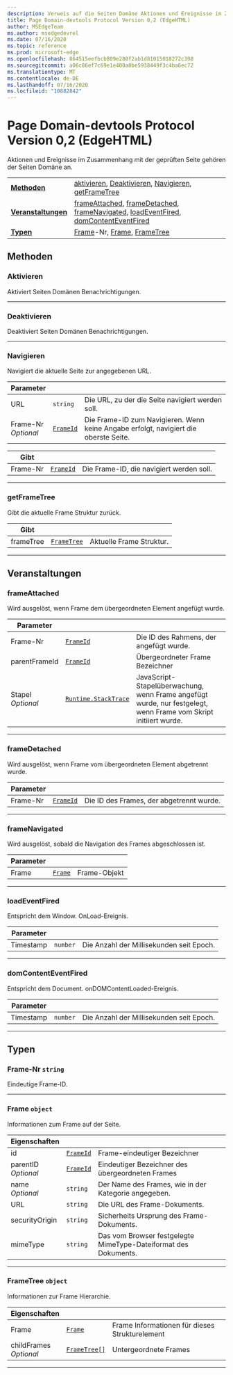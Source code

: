 ```yaml
---
description: Verweis auf die Seiten Domäne Aktionen und Ereignisse im Zusammenhang mit der geprüften Seite gehören der Seiten Domäne an.
title: Page Domain-devtools Protocol Version 0,2 (EdgeHTML)
author: MSEdgeTeam
ms.author: msedgedevrel
ms.date: 07/16/2020
ms.topic: reference
ms.prod: microsoft-edge
ms.openlocfilehash: 864515eefbcb809e280f2ab1d81015018272c398
ms.sourcegitcommit: a06c86ef7c69e1e400a0be5938449f3c4ba6ec72
ms.translationtype: MT
ms.contentlocale: de-DE
ms.lasthandoff: 07/16/2020
ms.locfileid: "10882842"
---
```

# Page Domain-devtools Protocol Version 0,2 (EdgeHTML)  

Aktionen und Ereignisse im Zusammenhang mit der geprüften Seite gehören der Seiten Domäne an.

| | |
|-|-|
| [**Methoden**](#methods) | [aktivieren](#enable), [Deaktivieren](#disable), [Navigieren](#navigate), [getFrameTree](#getframetree) |
| [**Veranstaltungen**](#events) | [frameAttached](#frameattached), [frameDetached](#framedetached), [frameNavigated](#framenavigated), [loadEventFired](#loadeventfired), [domContentEventFired](#domcontenteventfired) |
| [**Typen**](#types) | [Frame](#frameid)-Nr, [Frame](#frame), [FrameTree](#frametree) |
## Methoden

### Aktivieren
Aktiviert Seiten Domänen Benachrichtigungen.

</p>

---

### Deaktivieren 
Deaktiviert Seiten Domänen Benachrichtigungen.

</p>

---

### Navigieren
Navigiert die aktuelle Seite zur angegebenen URL.

<table>
    <thead>
        <tr>
            <th>Parameter</th>
            <th></th>
            <th></th>
        </tr>
    </thead>
    <tbody>
        <tr>
            <td>URL</td>
            <td><code class="flyout">string</code></td>
            <td>Die URL, zu der die Seite navigiert werden soll.</td>
        </tr>
        <tr>
            <td>Frame-Nr <br/> <i>Optional</i></td>
            <td><a href="#frameid"><code class="flyout">FrameId</code></a></td>
            <td>Die Frame-ID zum Navigieren. Wenn keine Angabe erfolgt, navigiert die oberste Seite.</td>
        </tr>
    </tbody>
</table>
<table>
    <thead>
        <tr>
            <th>Gibt</th>
            <th></th>
            <th></th>
        </tr>
    </thead>
    <tbody>
        <tr>
            <td>Frame-Nr</td>
            <td><a href="#frameid"><code class="flyout">FrameId</code></a></td>
            <td>Die Frame-ID, die navigiert werden soll.</td>
        </tr>
    </tbody>
</table>
</p>

---

### getFrameTree
Gibt die aktuelle Frame Struktur zurück.

<table>
    <thead>
        <tr>
            <th>Gibt</th>
            <th></th>
            <th></th>
        </tr>
    </thead>
    <tbody>
        <tr>
            <td>frameTree</td>
            <td><a href="#frametree"><code class="flyout">FrameTree</code></a></td>
            <td>Aktuelle Frame Struktur.</td>
        </tr>
    </tbody>
</table>
</p>

---

## Veranstaltungen

### frameAttached
Wird ausgelöst, wenn Frame dem übergeordneten Element angefügt wurde.

<table>
    <thead>
        <tr>
            <th>Parameter</th>
            <th></th>
            <th></th>
        </tr>
    </thead>
    <tbody>
        <tr>
            <td>Frame-Nr</td>
            <td><a href="#frameid"><code class="flyout">FrameId</code></a></td>
            <td>Die ID des Rahmens, der angefügt wurde.</td>
        </tr>
        <tr>
            <td>parentFrameId</td>
            <td><a href="#frameid"><code class="flyout">FrameId</code></a></td>
            <td>Übergeordneter Frame Bezeichner</td>
        </tr>
        <tr>
            <td>Stapel <br/> <i>Optional</i></td>
            <td><a href="runtime.md#stacktrace"><code class="flyout">Runtime.StackTrace</code></a></td>
            <td>JavaScript-Stapelüberwachung, wenn Frame angefügt wurde, nur festgelegt, wenn Frame vom Skript initiiert wurde.</td>
        </tr>
    </tbody>
</table>
</p>

---

### frameDetached
Wird ausgelöst, wenn Frame vom übergeordneten Element abgetrennt wurde.

<table>
    <thead>
        <tr>
            <th>Parameter</th>
            <th></th>
            <th></th>
        </tr>
    </thead>
    <tbody>
        <tr>
            <td>Frame-Nr</td>
            <td><a href="#frameid"><code class="flyout">FrameId</code></a></td>
            <td>Die ID des Frames, der abgetrennt wurde.</td>
        </tr>
    </tbody>
</table>
</p>

---

### frameNavigated
Wird ausgelöst, sobald die Navigation des Frames abgeschlossen ist.

<table>
    <thead>
        <tr>
            <th>Parameter</th>
            <th></th>
            <th></th>
        </tr>
    </thead>
    <tbody>
        <tr>
            <td>Frame</td>
            <td><a href="#frame"><code class="flyout">Frame</code></a></td>
            <td>Frame-Objekt</td>
        </tr>
    </tbody>
</table>
</p>

---

### loadEventFired
Entspricht dem Window. OnLoad-Ereignis.

<table>
    <thead>
        <tr>
            <th>Parameter</th>
            <th></th>
            <th></th>
        </tr>
    </thead>
    <tbody>
        <tr>
            <td>Timestamp</td>
            <td><code class="flyout">number</code></td>
            <td>Die Anzahl der Millisekunden seit Epoch.</td>
        </tr>
    </tbody>
</table>
</p>

---

### domContentEventFired
Entspricht dem Document. onDOMContentLoaded-Ereignis.

<table>
    <thead>
        <tr>
            <th>Parameter</th>
            <th></th>
            <th></th>
        </tr>
    </thead>
    <tbody>
        <tr>
            <td>Timestamp</td>
            <td><code class="flyout">number</code></td>
            <td>Die Anzahl der Millisekunden seit Epoch.</td>
        </tr>
    </tbody>
</table>
</p>

---

## Typen

### <a name="frameid"></a> Frame-Nr `string`

Eindeutige Frame-ID.

</p>

---

### <a name="frame"></a> Frame `object`

Informationen zum Frame auf der Seite.

<table>
    <thead>
        <tr>
            <th>Eigenschaften</th>
            <th></th>
            <th></th>
        </tr>
    </thead>
    <tbody>
        <tr>
            <td>id</td>
            <td><a href="#frameid"><code class="flyout">FrameId</code></a></td>
            <td>Frame-eindeutiger Bezeichner</td>
        </tr>
        <tr>
            <td>parentID <br/> <i>Optional</i></td>
            <td><a href="#frameid"><code class="flyout">FrameId</code></a></td>
            <td>Eindeutiger Bezeichner des übergeordneten Frames</td>
        </tr>
        <tr>
            <td>name <br/> <i>Optional</i></td>
            <td><code class="flyout">string</code></td>
            <td>Der Name des Frames, wie in der Kategorie angegeben.</td>
        </tr>
        <tr>
            <td>URL</td>
            <td><code class="flyout">string</code></td>
            <td>Die URL des Frame-Dokuments.</td>
        </tr>
        <tr>
            <td>securityOrigin</td>
            <td><code class="flyout">string</code></td>
            <td>Sicherheits Ursprung des Frame-Dokuments.</td>
        </tr>
        <tr>
            <td>mimeType</td>
            <td><code class="flyout">string</code></td>
            <td>Das vom Browser festgelegte MimeType-Dateiformat des Dokuments.</td>
        </tr>
    </tbody>
</table>
</p>

---

### <a name="frametree"></a> FrameTree `object`

Informationen zur Frame Hierarchie.

<table>
    <thead>
        <tr>
            <th>Eigenschaften</th>
            <th></th>
            <th></th>
        </tr>
    </thead>
    <tbody>
        <tr>
            <td>Frame</td>
            <td><a href="#frame"><code class="flyout">Frame</code></a></td>
            <td>Frame Informationen für dieses Strukturelement</td>
        </tr>
        <tr>
            <td>childFrames <br/> <i>Optional</i></td>
            <td><a href="#frametree"><code class="flyout">FrameTree[]</code></a></td>
            <td>Untergeordnete Frames</td>
        </tr>
    </tbody>
</table>
</p>

---
